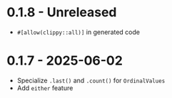 # 0.1.8 - Unreleased

- `#[allow(clippy::all)]` in generated code

# 0.1.7 - 2025-06-02

- Specialize `.last()` and `.count()` for `OrdinalValues`
- Add `either` feature

